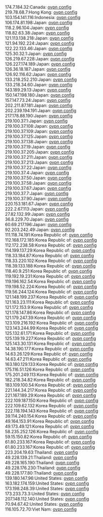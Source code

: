 174.7.184.32:Canada: [ovpn config](vpn/174_7_184_32.ovpn)  
219.78.68.7:Hong Kong: [ovpn config](vpn/219_78_68_7.ovpn)  
103.154.141.116:Indonesia: [ovpn config](vpn/103_154_141_116.ovpn)  
106.174.81.198:Japan: [ovpn config](vpn/106_174_81_198.ovpn)  
118.2.96.104:Japan: [ovpn config](vpn/118_2_96_104.ovpn)  
118.82.63.38:Japan: [ovpn config](vpn/118_82_63_38.ovpn)  
121.113.138.218:Japan: [ovpn config](vpn/121_113_138_218.ovpn)  
121.94.192.224:Japan: [ovpn config](vpn/121_94_192_224.ovpn)  
122.22.133.46:Japan: [ovpn config](vpn/122_22_133_46.ovpn)  
125.30.32.1:Japan: [ovpn config](vpn/125_30_32_1.ovpn)  
126.219.67.228:Japan: [ovpn config](vpn/126_219_67_228.ovpn)  
126.227.174.189:Japan: [ovpn config](vpn/126_227_174_189.ovpn)  
126.36.18.187:Japan: [ovpn config](vpn/126_36_18_187.ovpn)  
126.92.116.62:Japan: [ovpn config](vpn/126_92_116_62.ovpn)  
133.218.252.210:Japan: [ovpn config](vpn/133_218_252_210.ovpn)  
133.218.34.60:Japan: [ovpn config](vpn/133_218_34_60.ovpn)  
143.189.29.13:Japan: [ovpn config](vpn/143_189_29_13.ovpn)  
150.147.198.180:Japan: [ovpn config](vpn/150_147_198_180.ovpn)  
157.147.73.24:Japan: [ovpn config](vpn/157_147_73_24.ovpn)  
202.211.87.181:Japan: [ovpn config](vpn/202_211_87_181.ovpn)  
202.239.194.191:Japan: [ovpn config](vpn/202_239_194_191.ovpn)  
217.178.88.190:Japan: [ovpn config](vpn/217_178_88_190.ovpn)  
219.100.37.1:Japan: [ovpn config](vpn/219_100_37_1.ovpn)  
219.100.37.108:Japan: [ovpn config](vpn/219_100_37_108.ovpn)  
219.100.37.109:Japan: [ovpn config](vpn/219_100_37_109.ovpn)  
219.100.37.125:Japan: [ovpn config](vpn/219_100_37_125.ovpn)  
219.100.37.138:Japan: [ovpn config](vpn/219_100_37_138.ovpn)  
219.100.37.19:Japan: [ovpn config](vpn/219_100_37_19.ovpn)  
219.100.37.205:Japan: [ovpn config](vpn/219_100_37_205.ovpn)  
219.100.37.211:Japan: [ovpn config](vpn/219_100_37_211.ovpn)  
219.100.37.213:Japan: [ovpn config](vpn/219_100_37_213.ovpn)  
219.100.37.22:Japan: [ovpn config](vpn/219_100_37_22.ovpn)  
219.100.37.4:Japan: [ovpn config](vpn/219_100_37_4.ovpn)  
219.100.37.50:Japan: [ovpn config](vpn/219_100_37_50.ovpn)  
219.100.37.58:Japan: [ovpn config](vpn/219_100_37_58.ovpn)  
219.100.37.67:Japan: [ovpn config](vpn/219_100_37_67.ovpn)  
219.100.37.7:Japan: [ovpn config](vpn/219_100_37_7.ovpn)  
219.100.37.90:Japan: [ovpn config](vpn/219_100_37_90.ovpn)  
220.153.181.67:Japan: [ovpn config](vpn/220_153_181_67.ovpn)  
222.2.67.113:Japan: [ovpn config](vpn/222_2_67_113.ovpn)  
27.82.132.99:Japan: [ovpn config](vpn/27_82_132_99.ovpn)  
36.8.229.70:Japan: [ovpn config](vpn/36_8_229_70.ovpn)  
60.69.217.196:Japan: [ovpn config](vpn/60_69_217_196.ovpn)  
92.203.242.49:Japan: [ovpn config](vpn/92_203_242_49.ovpn)  
111.118.74.191:Korea Republic of: [ovpn config](vpn/111_118_74_191.ovpn)  
112.168.172.185:Korea Republic of: [ovpn config](vpn/112_168_172_185.ovpn)  
112.172.238.58:Korea Republic of: [ovpn config](vpn/112_172_238_58.ovpn)  
114.199.137.29:Korea Republic of: [ovpn config](vpn/114_199_137_29.ovpn)  
118.33.184.87:Korea Republic of: [ovpn config](vpn/118_33_184_87.ovpn)  
118.33.220.102:Korea Republic of: [ovpn config](vpn/118_33_220_102.ovpn)  
118.39.133.188:Korea Republic of: [ovpn config](vpn/118_39_133_188.ovpn)  
118.40.9.251:Korea Republic of: [ovpn config](vpn/118_40_9_251.ovpn)  
119.192.19.231:Korea Republic of: [ovpn config](vpn/119_192_19_231.ovpn)  
119.196.162.54:Korea Republic of: [ovpn config](vpn/119_196_162_54.ovpn)  
119.198.52.224:Korea Republic of: [ovpn config](vpn/119_198_52_224.ovpn)  
119.56.244.124:Korea Republic of: [ovpn config](vpn/119_56_244_124.ovpn)  
121.148.199.237:Korea Republic of: [ovpn config](vpn/121_148_199_237.ovpn)  
121.163.23.111:Korea Republic of: [ovpn config](vpn/121_163_23_111.ovpn)  
121.172.153.9:Korea Republic of: [ovpn config](vpn/121_172_153_9.ovpn)  
121.178.147.86:Korea Republic of: [ovpn config](vpn/121_178_147_86.ovpn)  
121.179.247.39:Korea Republic of: [ovpn config](vpn/121_179_247_39.ovpn)  
123.109.216.192:Korea Republic of: [ovpn config](vpn/123_109_216_192.ovpn)  
123.143.244.99:Korea Republic of: [ovpn config](vpn/123_143_244_99.ovpn)  
125.132.61.171:Korea Republic of: [ovpn config](vpn/125_132_61_171.ovpn)  
125.139.19.227:Korea Republic of: [ovpn config](vpn/125_139_19_227.ovpn)  
125.143.30.131:Korea Republic of: [ovpn config](vpn/125_143_30_131.ovpn)  
14.38.190.177:Korea Republic of: [ovpn config](vpn/14_38_190_177.ovpn)  
14.63.26.129:Korea Republic of: [ovpn config](vpn/14_63_26_129.ovpn)  
14.63.47.211:Korea Republic of: [ovpn config](vpn/14_63_47_211.ovpn)  
163.180.129.133:Korea Republic of: [ovpn config](vpn/163_180_129_133.ovpn)  
175.116.51.126:Korea Republic of: [ovpn config](vpn/175_116_51_126.ovpn)  
175.201.249.113:Korea Republic of: [ovpn config](vpn/175_201_249_113.ovpn)  
182.218.34.82:Korea Republic of: [ovpn config](vpn/182_218_34_82.ovpn)  
183.109.100.54:Korea Republic of: [ovpn config](vpn/183_109_100_54.ovpn)  
221.144.34.217:Korea Republic of: [ovpn config](vpn/221_144_34_217.ovpn)  
221.167.189.29:Korea Republic of: [ovpn config](vpn/221_167_189_29.ovpn)  
222.109.187.150:Korea Republic of: [ovpn config](vpn/222_109_187_150.ovpn)  
222.109.62.132:Korea Republic of: [ovpn config](vpn/222_109_62_132.ovpn)  
222.118.194.143:Korea Republic of: [ovpn config](vpn/222_118_194_143.ovpn)  
39.114.240.154:Korea Republic of: [ovpn config](vpn/39_114_240_154.ovpn)  
49.164.153.91:Korea Republic of: [ovpn config](vpn/49_164_153_91.ovpn)  
49.173.49.121:Korea Republic of: [ovpn config](vpn/49_173_49_121.ovpn)  
58.235.252.126:Korea Republic of: [ovpn config](vpn/58_235_252_126.ovpn)  
59.15.150.82:Korea Republic of: [ovpn config](vpn/59_15_150_82.ovpn)  
61.80.233.167:Korea Republic of: [ovpn config](vpn/61_80_233_167.ovpn)  
61.80.233.167:Korea Republic of: [ovpn config](vpn/61_80_233_167.ovpn)  
223.204.19.63:Thailand: [ovpn config](vpn/223_204_19_63.ovpn)  
49.228.139.21:Thailand: [ovpn config](vpn/49_228_139_21.ovpn)  
49.228.165.190:Thailand: [ovpn config](vpn/49_228_165_190.ovpn)  
49.228.176.230:Thailand: [ovpn config](vpn/49_228_176_230.ovpn)  
49.228.177.80:Thailand: [ovpn config](vpn/49_228_177_80.ovpn)  
139.180.147.96:United States: [ovpn config](vpn/139_180_147_96.ovpn)  
163.182.174.159:United States: [ovpn config](vpn/163_182_174_159.ovpn)  
173.198.248.39:United States: [ovpn config](vpn/173_198_248_39.ovpn)  
173.233.73.3:United States: [ovpn config](vpn/173_233_73_3.ovpn)  
207.148.112.140:United States: [ovpn config](vpn/207_148_112_140.ovpn)  
70.94.67.42:United States: [ovpn config](vpn/70_94_67_42.ovpn)  
116.105.72.70:Viet Nam: [ovpn config](vpn/116_105_72_70.ovpn)  
